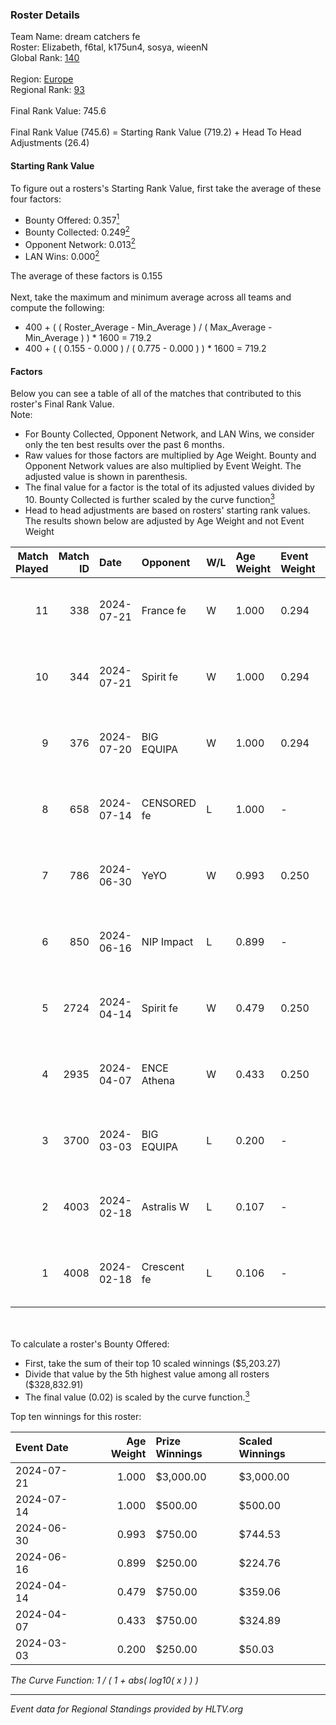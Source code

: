 ### Roster Details<br />
Team Name: dream catchers fe<br />
Roster: Elizabeth, f6tal, k175un4, sosya, wieenN<br />
Global Rank: [140](../standings_global.md)<br />
<br />
Region: [Europe]( ../standings_europe.md)<br />
Regional Rank: [93]( ../standings_europe.md)<br />
<br />
Final Rank Value:  745.6<br />
<br />
Final Rank Value (745.6) = Starting Rank Value (719.2) + Head To Head Adjustments (26.4)<br />

#### Starting Rank Value<br />
To figure out a rosters's Starting Rank Value, first take the average of these four factors:<br />
- Bounty Offered: 0.357[<sup>1</sup>](#table2)
- Bounty Collected: 0.249[<sup>2</sup>](#table1)
- Opponent Network: 0.013[<sup>2</sup>](#table1)
- LAN Wins: 0.000[<sup>2</sup>](#table1)

The average of these factors is 0.155<br />
<br />
Next, take the maximum and minimum average across all teams and compute the following:<br />
- 400 + ( ( Roster_Average - Min_Average ) / ( Max_Average - Min_Average ) ) * 1600 = 719.2
- 400 + ( ( 0.155 - 0.000 ) / ( 0.775 - 0.000 ) ) * 1600 = 719.2


#### Factors<br />
Below you can see a table of all of the matches that contributed to this roster's Final Rank Value.<br />
Note:<br />

- For Bounty Collected, Opponent Network, and LAN Wins, we consider only the ten best results over the past 6 months.
- Raw values for those factors are multiplied by Age Weight. Bounty and Opponent Network values are also multiplied by Event Weight. The adjusted value is shown in parenthesis.
- The final value for a factor is the total of its adjusted values divided by 10. Bounty Collected is further scaled by the curve function[<sup>3</sup>](#curveFunction)
- Head to head adjustments are based on rosters' starting rank values. The results shown below are adjusted by Age Weight and not Event Weight
<span id="table1"></span><br />


| Match Played | Match ID | Date       | Opponent    | W/L | Age Weight | Event Weight | Bounty Collected | Opponent Network | LAN Wins  | H2H Adj. | Roster                                   |
| -: | -: | :- | :- | :- | :- | :- | :- | :- | :- | -: | :- |
|           11 |      338 | 2024-07-21 | France fe   | W   | 1.000      | 0.294        | 0.006 (0.002)    | 0.115 (0.034)    | 0 (0.000) |    13.54 | Elizabeth, f6tal, k175un4, sosya, wieenN |
|           10 |      344 | 2024-07-21 | Spirit fe   | W   | 1.000      | 0.294        | 0.005 (0.001)    | 0.101 (0.030)    | 0 (0.000) |    11.47 | Elizabeth, f6tal, k175un4, sosya, wieenN |
|            9 |      376 | 2024-07-20 | BIG EQUIPA  | W   | 1.000      | 0.294        | 0.018 (0.005)    | 0.157 (0.046)    | 0 (0.000) |    18.46 | Elizabeth, f6tal, k175un4, sosya, wieenN |
|            8 |      658 | 2024-07-14 | CENSORED fe | L   | 1.000      | -            | -                | -                | -         |   -15.94 | Elizabeth, f6tal, k175un4, t4tty, wieenN |
|            7 |      786 | 2024-06-30 | YeYO        | W   | 0.993      | 0.250        | 0.001 (0.000)    | 0.000 (0.000)    | 0 (0.000) |     7.93 | Elizabeth, f6tal, k175un4, sosya, wieenN |
|            6 |      850 | 2024-06-16 | NIP Impact  | L   | 0.899      | -            | -                | -                | -         |   -13.86 | k175un4, sosya, Stormy, unknxwn, wieenN  |
|            5 |     2724 | 2024-04-14 | Spirit fe   | W   | 0.479      | 0.250        | 0.005 (0.001)    | 0.101 (0.012)    | 0 (0.000) |     6.04 | k175un4, sosya, Stormy, trigusha, wieenN |
|            4 |     2935 | 2024-04-07 | ENCE Athena | W   | 0.433      | 0.250        | 0.002 (0.000)    | 0.039 (0.004)    | 0 (0.000) |     5.38 | k175un4, sosya, Stormy, trigusha, wieenN |
|            3 |     3700 | 2024-03-03 | BIG EQUIPA  | L   | 0.200      | -            | -                | -                | -         |    -2.61 | k175un4, sosya, Stormy, trigusha, wieenN |
|            2 |     4003 | 2024-02-18 | Astralis W  | L   | 0.107      | -            | -                | -                | -         |    -2.11 | k175un4, mikeri, sosya, Stormy, wieenN   |
|            1 |     4008 | 2024-02-18 | Crescent fe | L   | 0.106      | -            | -                | -                | -         |    -1.91 | k175un4, mikeri, sosya, Stormy, wieenN   |

<br />
<span id="table2"></span><br />
To calculate a roster's Bounty Offered:<br />

- First, take the sum of their top 10 scaled winnings ($5,203.27)
- Divide that value by the 5th highest value among all rosters ($328,832.91)
- The final value (0.02) is scaled by the curve function.[<sup>3</sup>](#curveFunction)

Top ten winnings for this roster:<br />

| Event Date | Age Weight | Prize Winnings | Scaled Winnings |
| :- | -: | :- | :- |
| 2024-07-21 |      1.000 | $3,000.00      | $3,000.00       |
| 2024-07-14 |      1.000 | $500.00        | $500.00         |
| 2024-06-30 |      0.993 | $750.00        | $744.53         |
| 2024-06-16 |      0.899 | $250.00        | $224.76         |
| 2024-04-14 |      0.479 | $750.00        | $359.06         |
| 2024-04-07 |      0.433 | $750.00        | $324.89         |
| 2024-03-03 |      0.200 | $250.00        | $50.03          |


<span id="curveFunction"></span>_The Curve Function: 1 / ( 1 + abs( log10( x ) ) )_<br />

---
_Event data for Regional Standings provided by HLTV.org_<br />
